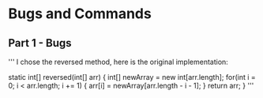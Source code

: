 #  Bugs and Commands

## Part 1 - Bugs
'''
I chose the reversed method, here is the original implementation:

  static int[] reversed(int[] arr) {
    int[] newArray = new int[arr.length];
    for(int i = 0; i < arr.length; i += 1) {
      arr[i] = newArray[arr.length - i - 1];
    }
    return arr;
    }
'''
